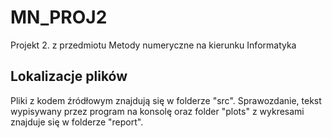 # MN_PROJ2
Projekt 2. z przedmiotu Metody numeryczne na kierunku Informatyka

## Lokalizacje plików
Pliki z kodem źródłowym znajdują się w folderze "src".
Sprawozdanie, tekst wypisywany przez program na konsolę oraz folder "plots" z wykresami znajduje się w folderze "report".
